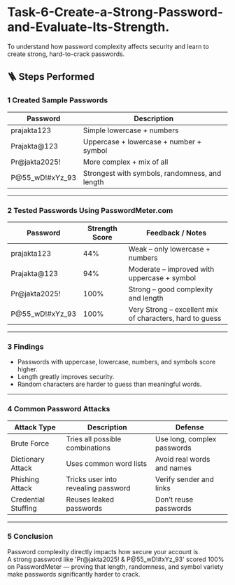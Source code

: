 # Task-6-Create-a-Strong-Password-and-Evaluate-Its-Strength.
To understand how password complexity affects security and learn to create strong, hard-to-crack passwords.

## 🪜 Steps Performed

### 1 Created Sample Passwords

| Password | Description |
|-----------|--------------|
| prajakta123 | Simple lowercase + numbers |
| Prajakta@123 | Uppercase + lowercase + number + symbol |
| Pr@jakta2025! | More complex + mix of all |
| P@55_wD!#xYz_93 | Strongest with symbols, randomness, and length |

---

### 2 Tested Passwords Using PasswordMeter.com

| Password | Strength Score | Feedback / Notes |
|-----------|----------------|------------------|
| prajakta123 | 44% | Weak – only lowercase + numbers |
| Prajakta@123 | 94% | Moderate – improved with uppercase + symbol |
| Pr@jakta2025! | 100% | Strong – good complexity and length |
| P@55_wD!#xYz_93 | 100% | Very Strong – excellent mix of characters, hard to guess |

---

### 3 Findings
- Passwords with uppercase, lowercase, numbers, and symbols score higher.  
- Length greatly improves security.  
- Random characters are harder to guess than meaningful words.  

---

### 4 Common Password Attacks

| Attack Type | Description | Defense |
|--------------|-------------|----------|
| Brute Force | Tries all possible combinations | Use long, complex passwords |
| Dictionary Attack | Uses common word lists | Avoid real words and names |
| Phishing Attack | Tricks user into revealing password | Verify sender and links |
| Credential Stuffing | Reuses leaked passwords | Don’t reuse passwords |

---

### 5 Conclusion
Password complexity directly impacts how secure your account is.  
A strong password like 'Pr@jakta2025! & P@55_wD!#xYz_93' scored 100% on PasswordMeter — proving that length, randomness, and symbol variety make passwords significantly harder to crack.


